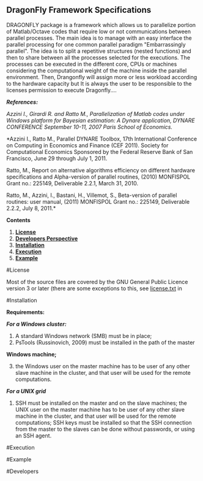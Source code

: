 ## DragonFly Framework Specifications ##


DRAGONFLY package is a framework which allows us to parallelize portion of Matlab/Octave codes that require low or not communications between parallel processes. The main idea is to manage with an easy interface the parallel processing for one common parallel paradigm "Embarrassingly parallel". The idea is to split a repetitive structures (nested functions) and then to share between all the processes selected for the executions. The processes can be executed in the different core, CPUs or machines considering the computational weight of the machine inside the parallel environment. Then, Drangonfly will assign more or less workload according to the hardware capacity but It is always the user to be responsible to the licenses permission to execute Dragonfly.... 



***References:***

*Azzini I., Girardi R. and Ratto M., Parallelization of Matlab codes under Windows platform for Bayesian estimation: A Dynare application, DYNARE CONFERENCE September 10-11, 2007 Paris School of Economics.*

*Azzini I., Ratto M., Parallel DYNARE Toolbox, 17th International Conference on Computing in Economics and Finance (CEF 2011). Society for Computational Economics Sponsored by the Federal Reserve Bank of San Francisco, June 29 through July 1, 2011.

Ratto, M., Report on alternative algorithms efficiency on different hardware specifications and Alpha-version of parallel routines, (2010) MONFISPOL Grant no.: 225149, Deliverable 2.2.1, March 31, 2010.

Ratto, M., Azzini, I., Bastani, H., Villemot, S., Beta-version of parallel routines: user manual, (2011) MONFISPOL Grant no.: 225149, Deliverable 2.2.2, July 8, 2011.*


**Contents**

1. [**License**](#License)
2.  [**Developers Perspective**](#Perpective) 
3. [**Installation**](#Installation)
4. [**Execution**](#Execution)
5. [**Example**](#Example)


#License 

Most of the source files are covered by the GNU General Public Licence version
3 or later (there are some exceptions to this, see [license.txt](license.txt) in



#Installation

**Requirements:**

***For a Windows cluster:***

1. A standard Windows network (SMB) must be in place;
2. PsTools (Russinovich, 2009) must be installed in the path of the master

**Windows machine;**

3. the Windows user on the master machine has to be user of any other
slave machine in the cluster, and that user will be used for the remote
computations.

***For a UNIX grid***


1. SSH must be installed on the master and on the slave machines; the UNIX user on the master machine has to be user of any other slave machine in the cluster, and that user will be used for the remote computations;  SSH keys must be installed so that the SSH connection from the master to the slaves can be done without passwords, or using an SSH agent.

#Execution 



#Example


#Developers 